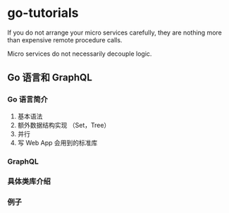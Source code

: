 # go-tutorials

If you do not arrange your micro services carefully, they are nothing more than expensive remote procedure calls.

Micro services do not necessarily decouple logic.

## Go 语言和 GraphQL
### Go 语言简介
1. 基本语法
2. 额外数据结构实现 （Set，Tree）
3. 并行
4. 写 Web App 会用到的标准库
### GraphQL
### 具体类库介绍
### 例子
